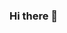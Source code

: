 ### Hi there 👋

<!--
**FlavioLisboa/FlavioLisboa** is a ✨ _special_ ✨ repository because its `README.md` (this file) appears on your GitHub profile.

Here are some ideas to get you started:

- 🔭 I’m currently working on supply manager of an industry...
- 🌱 I’m currently learning ADVPL/SQL/Power BI/Front end...
- 👯 I’m looking to collaborate on projects to help improve software development....
- 🤔 I’m looking for help with ADVPL/SQL...
- 💬 Ask me about my knowledges and my skill and soft skill...
- 📫 How to reach me: https://www.linkedin.com/in/fl%C3%A1vio-lisboa-bb07abb6/
                       https://www.instagram.com/flaviolisboa19/
                       flaviolisboa19@gmail.com
-->
